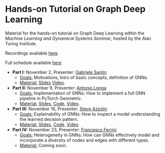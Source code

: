 # Hands-on Tutorial on Graph Deep Learning
Material for the hands-on tutorial on Graph Deep Learning within the *Machine Learning and Dynamical Systems Seminar*, hosted by the Alan Turing Institute.

Recordings available [here](https://www.youtube.com/channel/UCetvKhuAbnuU1tidgCz9g0g/videos).

Full schedule available [here](https://sites.google.com/site/boumedienehamzi/machine-learning-and-dynamical-systems-seminar)

- **Part I:** November 2, Presenter: [Gabriele Santin](https://gabrielesantin.github.io/)
  - <u>Goals:</u>   Motivations, Intro of basic concepts, definition of GNNs.
  - <u>Material:</u> [Slides](https://github.com/steveazzolin/gdl_tutorial_turinginst/blob/main/Graph%20Deep%20Learning%20-%20Part%20I.pdf)  [Video](https://www.youtube.com/watch?v=D_QZy_s5HRI).
- **Part II:** November 9, Presenter: [Antonio Longa](https://antoniolonga.github.io/)
  - <u>Goals:</u>    Implementation of GNNs: How to implement a full GNN pipeline in PyTorch Geometric.
  - <u>Material:</u> [Slides](https://github.com/steveazzolin/gdl_tutorial_turinginst/blob/main/Graph%20Deep%20Learning%20-%20Part%20II.pdf), [Code](https://github.com/steveazzolin/gdl_tutorial_turinginst/tree/main/part%20II), [Video](https://www.youtube.com/watch?v=XqtZrIQwsa8).  
- **Part III:** November 16, Presenter: [Steve Azzolin](https://steveazzolin.github.io/)
  - <u>Goals:</u>    Explainability of GNNs: How to inspect a model understanding the learned decision pattern.
  - <u>Material:</u> [Slides](https://github.com/steveazzolin/gdl_tutorial_turinginst/blob/main/Graph%20Deep%20Learning%20-%20Part%20III.pdf), [Code](https://github.com/steveazzolin/gdl_tutorial_turinginst/tree/main/part%20III), [Video](https://www.youtube.com/watch?v=Vzrnr8UDY4s)
- **Part IV:** November 23, Presenter: [Francesco Ferrini](https://francescoferrini.github.io/)
  - <u>Goals:</u>     Heterogeneity in GNNs: How can GNNs effectively model and incorporate a diversity of nodes and edges with different types.
  - <u>Material:</u> Coming soon. 
